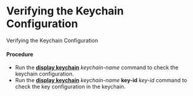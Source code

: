 Verifying the Keychain Configuration
====================================

Verifying the Keychain Configuration

#### Procedure

* Run the [**display keychain**](cmdqueryname=display+keychain) *keychain-name* command to check the keychain configuration.
* Run the [**display keychain**](cmdqueryname=display+keychain) *keychain-name* **key-id** *key-id* command to check the key configuration in the keychain.